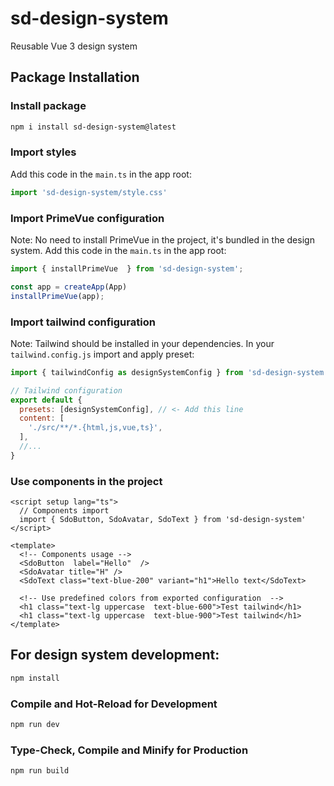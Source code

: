 # sd-design-system

Reusable Vue 3 design system

## Package Installation

### Install package
```sh
npm i install sd-design-system@latest
```

### Import styles
Add this code in the `main.ts` in the app root:
```js
import 'sd-design-system/style.css'
```

### Import PrimeVue configuration
Note: No need to install PrimeVue in the project, it's bundled in the design system.
Add this code in the `main.ts` in the app root:

```js
import { installPrimeVue  } from 'sd-design-system';

const app = createApp(App)
installPrimeVue(app);
```

### Import tailwind configuration
Note: Tailwind should be installed in your dependencies. In your `tailwind.config.js` import and apply preset:
```js
import { tailwindConfig as designSystemConfig } from 'sd-design-system';

// Tailwind configuration
export default {
  presets: [designSystemConfig], // <- Add this line 
  content: [
    './src/**/*.{html,js,vue,ts}',
  ],
  //...
}

```


### Use components in the project

```vue
<script setup lang="ts">
  // Components import  
  import { SdoButton, SdoAvatar, SdoText } from 'sd-design-system'
</script>

<template>
  <!-- Components usage -->
  <SdoButton  label="Hello"  />
  <SdoAvatar title="H" />
  <SdoText class="text-blue-200" variant="h1">Hello text</SdoText>

  <!-- Use predefined colors from exported configuration  -->
  <h1 class="text-lg uppercase  text-blue-600">Test tailwind</h1>
  <h1 class="text-lg uppercase  text-blue-900">Test tailwind</h1>
</template>

```




## For design system development:

```sh
npm install
```

### Compile and Hot-Reload for Development

```sh
npm run dev
```

### Type-Check, Compile and Minify for Production

```sh
npm run build
```

